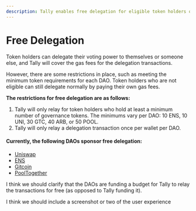```yaml
---
description: Tally enables free delegation for eligible token holders of certain DAOs.
---
```


# Free Delegation

Token holders can delegate their voting power to themselves or someone else, and Tally will cover the gas fees for the delegation transactions.

However, there are some restrictions in place, such as meeting the minimum token requirements for each DAO. Token holders who are not eligible can still delegate normally by paying their own gas fees.

**The restrictions for free delegation are as follows:**

1. Tally will only relay for token holders who hold at least a minimum number of governance tokens. The minimums vary per DAO: 10 ENS, 10 UNI, 30 GTC, 40 ARB, or 50 POOL.
2. Tally will only relay a delegation transaction once per wallet per DAO.

#### Currently, the following DAOs sponsor free delegation: <a href="#currently-the-following-daos-sponsor-free-delegation" id="currently-the-following-daos-sponsor-free-delegation"></a>

* ​[Uniswap](https://www.tally.xyz/gov/uniswap)​
* ​[ENS](https://www.tally.xyz/gov/ens)​
* ​[Gitcoin](https://www.tally.xyz/gov/gitcoin)​
* ​[PoolTogether](https://www.tally.xyz/gov/pooltogether)



I think we should clarify that the DAOs are funding a budget for Tally to relay the transactions for free (as opposed to Tally funding it).

I think we should include a screenshot or two of the user experience​
